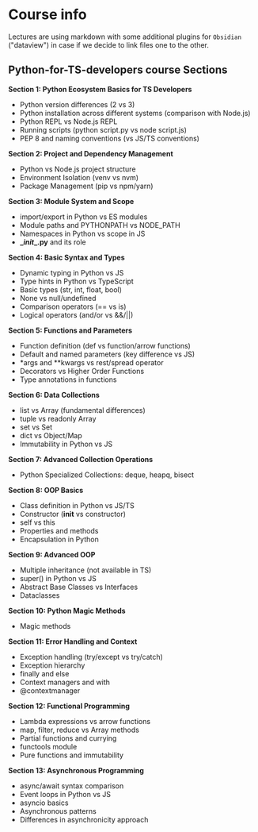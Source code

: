 # Course info

Lectures are using markdown with some additional plugins for `Obsidian` ("dataview") in case if we decide to link files one to the other.

## Python-for-TS-developers course Sections

**Section 1: Python Ecosystem Basics for TS Developers**
- Python version differences (2 vs 3)
- Python installation across different systems (comparison with Node.js)
- Python REPL vs Node.js REPL
- Running scripts (python script.py vs node script.js)
- PEP 8 and naming conventions (vs JS/TS conventions)

**Section 2: Project and Dependency Management**
- Python vs Node.js project structure
- Environment Isolation (venv vs nvm)
- Package Management (pip vs npm/yarn)

**Section 3: Module System and Scope**
- import/export in Python vs ES modules
- Module paths and PYTHONPATH vs NODE_PATH
- Namespaces in Python vs scope in JS
- **\__init__.py** and its role

**Section 4: Basic Syntax and Types**
- Dynamic typing in Python vs JS
- Type hints in Python vs TypeScript
- Basic types (str, int, float, bool)
- None vs null/undefined
- Comparison operators (== vs is)
- Logical operators (and/or vs &&/||)

**Section 5: Functions and Parameters**
- Function definition (def vs function/arrow functions)
- Default and named parameters (key difference vs JS)
- *args and **kwargs vs rest/spread operator
- Decorators vs Higher Order Functions
- Type annotations in functions

**Section 6: Data Collections**
- list vs Array (fundamental differences)
- tuple vs readonly Array
- set vs Set
- dict vs Object/Map
- Immutability in Python vs JS

**Section 7: Advanced Collection Operations**
- Python Specialized Collections: deque, heapq, bisect

**Section 8: OOP Basics**
- Class definition in Python vs JS/TS
- Constructor (__init__ vs constructor)
- self vs this
- Properties and methods
- Encapsulation in Python

**Section 9: Advanced OOP**
- Multiple inheritance (not available in TS)
- super() in Python vs JS
- Abstract Base Classes vs Interfaces
- Dataclasses

**Section 10: Python Magic Methods**
- Magic methods

**Section 11: Error Handling and Context**
- Exception handling (try/except vs try/catch)
- Exception hierarchy
- finally and else
- Context managers and with
- @contextmanager

**Section 12: Functional Programming**
- Lambda expressions vs arrow functions
- map, filter, reduce vs Array methods
- Partial functions and currying
- functools module
- Pure functions and immutability

**Section 13: Asynchronous Programming**
- async/await syntax comparison
- Event loops in Python vs JS
- asyncio basics
- Asynchronous patterns
- Differences in asynchronicity approach

